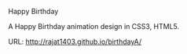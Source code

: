 Happy Birthday

A Happy Birthday animation design in CSS3, HTML5.

URL: http://rajat1403.github.io/birthdayA/


